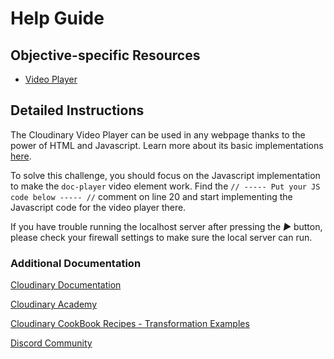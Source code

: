 # Help Guide

## Objective-specific Resources
- [Video Player](https://cloudinary.com/documentation/cloudinary_video_player?utm_source=twilio&utm_medium=event&utm_campaign=cloudinary-twilioquest-2021)

## Detailed Instructions
The Cloudinary Video Player can be used in any webpage thanks to the power of HTML and Javascript. Learn more about its basic implementations [here](https://cloudinary.com/documentation/cloudinary_video_player?utm_source=twilio&utm_medium=event&utm_campaign=cloudinary-twilioquest-2021).

To solve this challenge, you should focus on the Javascript implementation to make the `doc-player` video element work. Find the `// ----- Put your JS code below ----- //` comment on line 20 and start implementing the Javascript code for the video player there.

If you have trouble running the localhost server after pressing the _▶_ button, please check your firewall settings to make sure the local server can run. 

### Additional Documentation

[Cloudinary Documentation](https://cloudinary.com/documentation?utm_source=twilio&utm_medium=event&utm_campaign=cloudinary-twilioquest-2021)

[Cloudinary Academy](https://training.cloudinary.com?utm_source=twilio&utm_medium=event&utm_campaign=cloudinary-twilioquest-2021)

[Cloudinary CookBook Recipes - Transformation Examples](https://cloudinary.com/cookbook?utm_source=twilio&utm_medium=event&utm_campaign=cloudinary-twilioquest-2021)

[Discord Community](https://discord.gg/CCsubwFbvd)